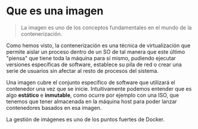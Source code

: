 # Que es una imagen

> La imagen es uno de los conceptos fundamentales en el mundo de la contenerización.

Como hemos visto, la contenerización es una técnica de virtualización que permite aislar un proceso dentro de un SO de tal manera que este último "piensa" que tiene toda la máquina para sí mismo, pudiendo ejecutar versiones específicas de software, establece su pila de red o crear una serie de usuarios sin afectar al resto de procesos del sistema.

Una imagen cubre el conjunto específico de software que utilizará el contenedor una vez que se inicie. Intuitivamente podemos entender que es algo **estático** e **inmutable**, como ocurre por ejemplo con una ISO, que tenemos que tener almacenada en la máquina host para poder lanzar contenedores basados ​​en esa imagen.

La gestión de imágenes es uno de los puntos fuertes de Docker.